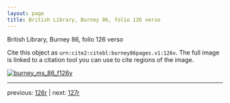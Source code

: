 ```yaml
---
layout: page
title: British Library, Burney 86, folio 126 verso
---
```


British Library, Burney 86, folio 126 verso

Cite this object as `urn:cite2:citebl:burney86pages.v1:126v`.  The full image is linked to a citation tool you can use to cite regions of the image.

[![burney_ms_86_f126v](http://www.homermultitext.org/iipsrv?IIIF=/project/homer/pyramidal/deepzoom/citebl/burney86imgs/v1/burney_ms_86_f126v.tif/full/800,/0/default.jpg)](http://www.homermultitext.org/ict2/?urn=urn:cite2:citebl:burney86imgs.v1:burney_ms_86_f126v) 

---

previous:  [126r](../126r/) | next: [127r](../127r/)